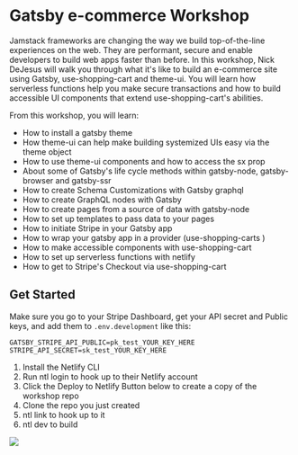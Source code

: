 # Gatsby e-commerce Workshop

Jamstack frameworks are changing the way we build top-of-the-line experiences on the web. They are performant, secure and enable developers to build web apps faster than before. In this workshop, Nick DeJesus will walk you through what it's like to build an e-commerce site using Gatsby, use-shopping-cart and theme-ui. You will learn how serverless functions help you make secure transactions and how to build accessible UI components that extend use-shopping-cart's abilities.

From this workshop, you will learn:

- How to install a gatsby theme
- How theme-ui can help make building systemized UIs easy via the theme object
- How to use theme-ui components and how to access the sx prop
- About some of Gatsby's life cycle methods within gatsby-node, gatsby-browser and gatsby-ssr
- How to create Schema Customizations with Gatsby graphql
- How to create GraphQL nodes with Gatsby
- How to create pages from a source of data with gatsby-node
- How to set up templates to pass data to your pages
- How to initiate Stripe in your Gatsby app
- How to wrap your gatsby app in a provider (use-shopping-carts <CartProvider />)
- How to make accessible components with use-shopping-cart
- How to set up serverless functions with netlify
- How to get to Stripe's Checkout via use-shopping-cart

## Get Started

Make sure you go to your Stripe Dashboard, get your API secret and Public keys, and add them to `.env.development` like this:

`GATSBY_STRIPE_API_PUBLIC=pk_test_YOUR_KEY_HERE`
`STRIPE_API_SECRET=sk_test_YOUR_KEY_HERE`

1. Install the Netlify CLI
2. Run ntl login to hook up to their Netlify account
3. Click the Deploy to Netlify Button below to create a copy of the workshop repo
4. Clone the repo you just created
5. ntl link to hook up to it
6. ntl dev to build

[![](https://www.netlify.com/img/deploy/button.svg)](https://app.netlify.com/start/deploy?repository=https://github.com/dayhaysoos/gatsby-ecommerce-site/)
